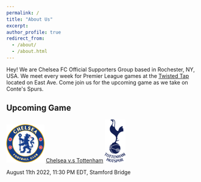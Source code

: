 ```yaml
---
permalink: /
title: "About Us"
excerpt: 
author_profile: true
redirect_from: 
  - /about/
  - /about.html
---
```


Hey! We are Chelsea FC Official Supporters Group based in Rochester, NY, USA. We meet every week for Premier League games at the [Twisted Tap](https://www.twistedtaproc.com) located on East Ave. Come join us for the upcoming game as we take on Conte's Spurs.

## Upcoming Game
<img src="../images/club_logos/chelsea.svg" alt="chelsea_logo" width="100"/> [Chelsea v.s Tottenham](https://cfcroc.github.io/posts/2022/08/match-2) <img src="../images/club_logos/spurs.svg" alt="chelsea_logo" width="55"/>

August 11th 2022, 11:30 PM EDT, Stamford Bridge